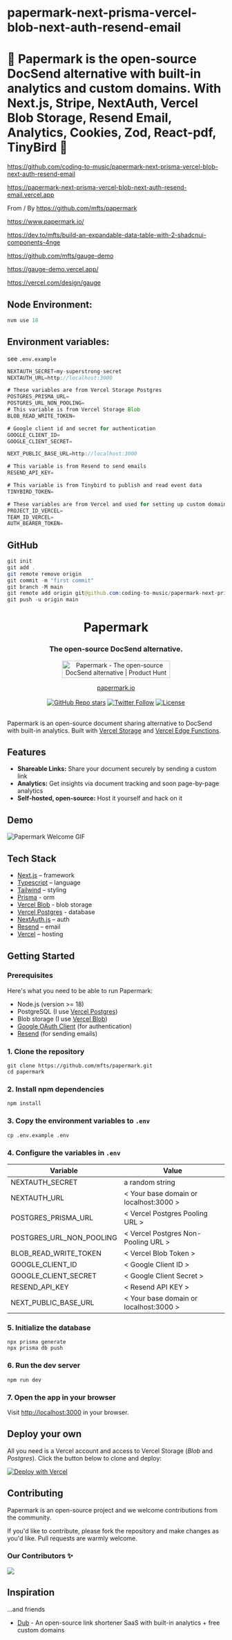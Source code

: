# papermark-next-prisma-vercel-blob-next-auth-resend-email

# 🚀 Papermark is the open-source DocSend alternative with built-in analytics and custom domains. With Next.js, Stripe, NextAuth, Vercel Blob Storage, Resend Email, Analytics, Cookies, Zod, React-pdf, TinyBird 🚀

https://github.com/coding-to-music/papermark-next-prisma-vercel-blob-next-auth-resend-email

https://papermark-next-prisma-vercel-blob-next-auth-resend-email.vercel.app

From / By https://github.com/mfts/papermark

https://www.papermark.io/

https://dev.to/mfts/build-an-expandable-data-table-with-2-shadcnui-components-4nge

https://github.com/mfts/gauge-demo

https://gauge-demo.vercel.app/

https://vercel.com/design/gauge

<!-- <div style="text-align:center;">
  <img src="/images/chakra.jpg" alt="Image" />
  <p><em>Chakra Component Library with Next.js</em></p>
</div> -->

## Node Environment:

```java
nvm use 18
```

## Environment variables:

see `.env.example`

```java
NEXTAUTH_SECRET=my-superstrong-secret
NEXTAUTH_URL=http://localhost:3000

# These variables are from Vercel Storage Postgres
POSTGRES_PRISMA_URL=
POSTGRES_URL_NON_POOLING=
# This variable is from Vercel Storage Blob
BLOB_READ_WRITE_TOKEN=

# Google client id and secret for authentication
GOOGLE_CLIENT_ID=
GOOGLE_CLIENT_SECRET=

NEXT_PUBLIC_BASE_URL=http://localhost:3000

# This variable is from Resend to send emails
RESEND_API_KEY=

# This variable is from Tinybird to publish and read event data
TINYBIRD_TOKEN=

# These variables are from Vercel and used for setting up custom domains
PROJECT_ID_VERCEL=
TEAM_ID_VERCEL=
AUTH_BEARER_TOKEN=
```

## GitHub

```java
git init
git add .
git remote remove origin
git commit -m "first commit"
git branch -M main
git remote add origin git@github.com:coding-to-music/papermark-next-prisma-vercel-blob-next-auth-resend-email.git
git push -u origin main
```

<div align="center">
  <h1 align="center">Papermark</h1>
  <h3>The open-source DocSend alternative.</h3>

<a target="_blank" href="https://www.producthunt.com/posts/papermark-3?utm_source=badge-top-post-badge&amp;utm_medium=badge&amp;utm_souce=badge-papermark"><img src="https://api.producthunt.com/widgets/embed-image/v1/top-post-badge.svg?post_id=411605&amp;theme=light&amp;period=daily" alt="Papermark - The open-source DocSend alternative | Product Hunt" style="width:250px;height:40px"></a>

</div>

<div align="center">
  <a href="https://www.papermark.io">papermark.io</a>
</div>

<br/>

<div align="center">
  <a href="https://github.com/mfts/papermark/stargazers"><img alt="GitHub Repo stars" src="https://img.shields.io/github/stars/mfts/papermark"></a>
  <a href="https://twitter.com/mfts0"><img alt="Twitter Follow" src="https://img.shields.io/twitter/follow/mfts0"></a>
  <a href="https://github.com/mfts/papermark/blob/main/LICENSE"><img alt="License" src="https://img.shields.io/badge/license-AGPLv3-purple"></a>
</div>

<br/>

Papermark is an open-source document sharing alternative to DocSend with built-in analytics. Built with [Vercel Storage](http://vercel.com/storage) and [Vercel Edge Functions](http://vercel.com/edge).

## Features

- **Shareable Links:** Share your document securely by sending a custom link
- **Analytics:** Get insights via document tracking and soon page-by-page analytics
- **Self-hosted, open-source:** Host it yourself and hack on it

## Demo

![Papermark Welcome GIF](.github/images/papermark-welcome.gif)

## Tech Stack

- [Next.js](https://nextjs.org/) – framework
- [Typescript](https://www.typescriptlang.org/) – language
- [Tailwind](https://tailwindcss.com/) – styling
- [Prisma](https://prisma.io) - orm
- [Vercel Blob](https://vercel.com/storage/blob) - blob storage
- [Vercel Postgres](https://vercel.com/storage/postgres) - database
- [NextAuth.js](https://next-auth.js.org/) – auth
- [Resend](https://resend.com) – email
- [Vercel](https://vercel.com/) – hosting

## Getting Started

### Prerequisites

Here's what you need to be able to run Papermark:

- Node.js (version >= 18)
- PostgreSQL (I use [Vercel Postgres](https://vercel.com/storage/postgres))
- Blob storage (I use [Vercel Blob](https://vercel.com/storage/blob))
- [Google OAuth Client](https://console.cloud.google.com/apis/credentials) (for authentication)
- [Resend](https://resend.com) (for sending emails)

### 1. Clone the repository

```shell
git clone https://github.com/mfts/papermark.git
cd papermark
```

### 2. Install npm dependencies

```shell
npm install
```

### 3. Copy the environment variables to `.env`

```shell
cp .env.example .env
```

### 4. Configure the variables in `.env`

| Variable                 | Value                                  |
| ------------------------ | -------------------------------------- |
| NEXTAUTH_SECRET          | a random string                        |
| NEXTAUTH_URL             | < Your base domain or localhost:3000 > |
| POSTGRES_PRISMA_URL      | < Vercel Postgres Pooling URL >        |
| POSTGRES_URL_NON_POOLING | < Vercel Postgres Non-Pooling URL >    |
| BLOB_READ_WRITE_TOKEN    | < Vercel Blob Token >                  |
| GOOGLE_CLIENT_ID         | < Google Client ID >                   |
| GOOGLE_CLIENT_SECRET     | < Google Client Secret >               |
| RESEND_API_KEY           | < Resend API KEY >                     |
| NEXT_PUBLIC_BASE_URL     | < Your base domain or localhost:3000 > |

### 5. Initialize the database

```shell
npx prisma generate
npx prisma db push
```

### 6. Run the dev server

```shell
npm run dev
```

### 7. Open the app in your browser

Visit [http://localhost:3000](http://localhost:3000) in your browser.

## Deploy your own

All you need is a Vercel account and access to Vercel Storage (_Blob_ and _Postgres_). Click the
button below to clone and deploy:

[![Deploy with Vercel](https://vercel.com/button)](https://vercel.com/new/clone?repository-url=https://github.com/mfts/papermark&env=NEXTAUTH_SECRET,NEXTAUTH_URL,POSTGRES_PRISMA_URL,POSTGRES_PRISMA_URL_NON_POOLING,BLOB_READ_WRITE_TOKEN,GOOGLE_CLIENT_ID,GOOGLE_CLIENT_SECRET,NEXT_PUBLIC_BASE_URL&envDescription=Here%27s%20an%20example%20.env%20for%20all%20variables%20required&envLink=https://github.com/mfts/papermark/blob/main/.env.example&project-name=my-awesome-papermark&repository-name=my-awesome-papermark&demo-title=Papermark&demo-description=Papermark%20is%20an%20open-source%20document%20sharing%20alternative%20to%20DocSend%20with%20built-in%20analytics.&demo-url=https://www.papermark.io&demo-image=https://www.papermark.io/_static/papermark.png)

## Contributing

Papermark is an open-source project and we welcome contributions from the community.

If you'd like to contribute, please fork the repository and make changes as you'd like. Pull requests are warmly welcome.

### Our Contributors ✨

<a href="https://github.com/mfts/papermark/graphs/contributors">
  <img src="https://contrib.rocks/image?repo=mfts/papermark" />
</a>

## Inspiration

...and friends

- [Dub](https://github.com/steven-tey/dub) - An open-source link shortener SaaS with built-in analytics + free custom domains

